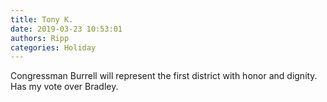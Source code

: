 ```yaml
---
title: Tony K.
date: 2019-03-23 10:53:01
authors: Ripp
categories: Holiday
---
```


 Congressman Burrell will represent the first district with honor and dignity. Has my vote over Bradley.